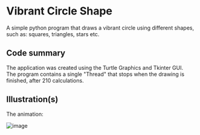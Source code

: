 # Vibrant Circle Shape

A simple python program that draws a vibrant circle using different shapes, such as: squares, triangles, stars etc.

## Code summary
The application was created using the Turtle Graphics and Tkinter GUI. <br/>
The program contains a single "Thread" that stops when the drawing is finished, after 210 calculations. <br/>


## Illustration(s)

The animation:

![image](https://github.com/Rares8921/Projects/blob/master/2020/Python/Vibrant%20Circle%20Drawing/Vibrant%20Circle.gif?raw=true)
